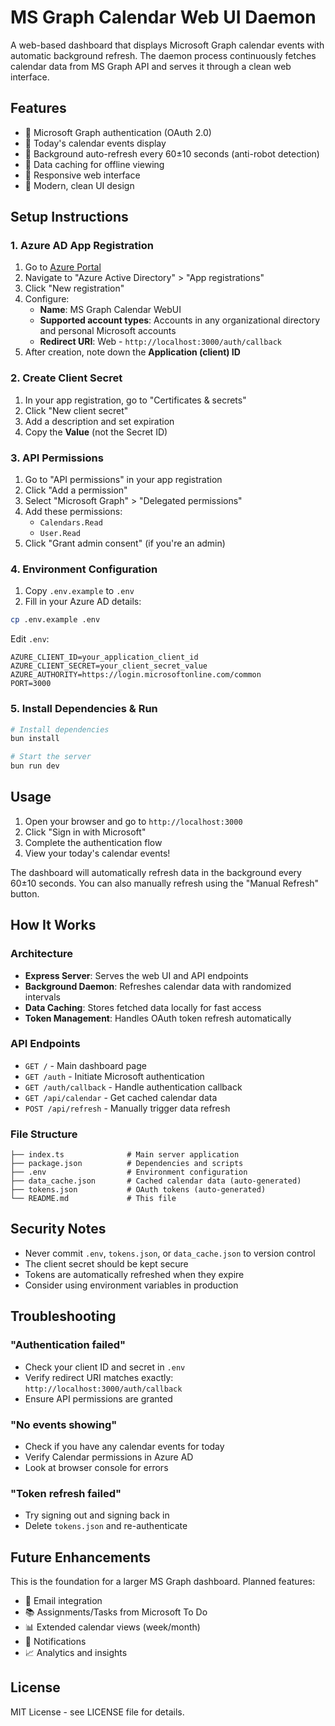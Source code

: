 # MS Graph Calendar Web UI Daemon

A web-based dashboard that displays Microsoft Graph calendar events with automatic background refresh. The daemon process continuously fetches calendar data from MS Graph API and serves it through a clean web interface.

## Features

- 🔐 Microsoft Graph authentication (OAuth 2.0)
- 📅 Today's calendar events display
- 🔄 Background auto-refresh every 60±10 seconds (anti-robot detection)
- 💾 Data caching for offline viewing
- 📱 Responsive web interface
- 🎨 Modern, clean UI design

## Setup Instructions

### 1. Azure AD App Registration

1. Go to [Azure Portal](https://portal.azure.com/)
2. Navigate to "Azure Active Directory" > "App registrations"
3. Click "New registration"
4. Configure:
   - **Name**: MS Graph Calendar WebUI
   - **Supported account types**: Accounts in any organizational directory and personal Microsoft accounts
   - **Redirect URI**: Web - `http://localhost:3000/auth/callback`
5. After creation, note down the **Application (client) ID**

### 2. Create Client Secret

1. In your app registration, go to "Certificates & secrets"
2. Click "New client secret"
3. Add a description and set expiration
4. Copy the **Value** (not the Secret ID)

### 3. API Permissions

1. Go to "API permissions" in your app registration
2. Click "Add a permission"
3. Select "Microsoft Graph" > "Delegated permissions"
4. Add these permissions:
   - `Calendars.Read`
   - `User.Read`
5. Click "Grant admin consent" (if you're an admin)

### 4. Environment Configuration

1. Copy `.env.example` to `.env`
2. Fill in your Azure AD details:

```bash
cp .env.example .env
```

Edit `.env`:
```
AZURE_CLIENT_ID=your_application_client_id
AZURE_CLIENT_SECRET=your_client_secret_value
AZURE_AUTHORITY=https://login.microsoftonline.com/common
PORT=3000
```

### 5. Install Dependencies & Run

```bash
# Install dependencies
bun install

# Start the server
bun run dev
```

## Usage

1. Open your browser and go to `http://localhost:3000`
2. Click "Sign in with Microsoft"
3. Complete the authentication flow
4. View your today's calendar events!

The dashboard will automatically refresh data in the background every 60±10 seconds. You can also manually refresh using the "Manual Refresh" button.

## How It Works

### Architecture

- **Express Server**: Serves the web UI and API endpoints
- **Background Daemon**: Refreshes calendar data with randomized intervals
- **Data Caching**: Stores fetched data locally for fast access
- **Token Management**: Handles OAuth token refresh automatically

### API Endpoints

- `GET /` - Main dashboard page
- `GET /auth` - Initiate Microsoft authentication
- `GET /auth/callback` - Handle authentication callback
- `GET /api/calendar` - Get cached calendar data
- `POST /api/refresh` - Manually trigger data refresh

### File Structure

```
├── index.ts              # Main server application
├── package.json          # Dependencies and scripts
├── .env                  # Environment configuration
├── data_cache.json       # Cached calendar data (auto-generated)
├── tokens.json           # OAuth tokens (auto-generated)
└── README.md             # This file
```

## Security Notes

- Never commit `.env`, `tokens.json`, or `data_cache.json` to version control
- The client secret should be kept secure
- Tokens are automatically refreshed when they expire
- Consider using environment variables in production

## Troubleshooting

### "Authentication failed"
- Check your client ID and secret in `.env`
- Verify redirect URI matches exactly: `http://localhost:3000/auth/callback`
- Ensure API permissions are granted

### "No events showing"
- Check if you have any calendar events for today
- Verify Calendar permissions in Azure AD
- Look at browser console for errors

### "Token refresh failed"
- Try signing out and signing back in
- Delete `tokens.json` and re-authenticate

## Future Enhancements

This is the foundation for a larger MS Graph dashboard. Planned features:
- 📧 Email integration
- 📚 Assignments/Tasks from Microsoft To Do
- 📊 Extended calendar views (week/month)
- 🔔 Notifications
- 📈 Analytics and insights

## License

MIT License - see LICENSE file for details.
